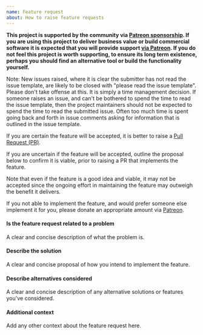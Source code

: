 ```yaml
---
name: Feature request
about: How to raise feature requests
---
```


**This project is supported by the community via [Patreon sponsorship](https://www.patreon.com/join/simoncropp). If you are using this project to deliver business value or build commercial software it is expected that you will provide support [via Patreon](https://www.patreon.com/join/simoncropp). If you do not feel this project is worth supporting, to ensure its long term existence, perhaps you should find an alternative tool or build the functionality yourself.**

Note: New issues raised, where it is clear the submitter has not read the issue template, are likely to be closed with "please read the issue template". Please don't take offense at this. It is simply a time management decision. If someone raises an issue, and can't be bothered to spend the time to read the issue template, then the project maintainers should not be expected to spend the time to read the submitted issue. Often too much time is spent going back and forth in issue comments asking for information that is outlined in the issue template.

If you are certain the feature will be accepted, it is better to raise a [Pull Request (PR)](https://help.github.com/articles/about-pull-requests/).

If you are uncertain if the feature will be accepted, outline the proposal below to confirm it is viable, prior to raising a PR that implements the feature.

Note that even if the feature is a good idea and viable, it may not be accepted since the ongoing effort in maintaining the feature may outweigh the benefit it delivers.

If you not able to implement the feature, and would prefer someone else implement it for you, please donate an appropriate amount via [Patreon](https://www.patreon.com/join/simoncropp).

#### Is the feature request related to a problem

A clear and concise description of what the problem is.

#### Describe the solution

A clear and concise proposal of how you intend to implement the feature.

#### Describe alternatives considered

A clear and concise description of any alternative solutions or features you've considered.

#### Additional context

Add any other context about the feature request here.
